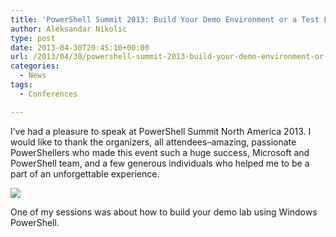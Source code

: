```yaml
---
title: 'PowerShell Summit 2013: Build Your Demo Environment or a Test Lab with Windows PowerShell'
author: Aleksandar Nikolic
type: post
date: 2013-04-30T20:45:10+00:00
url: /2013/04/30/powershell-summit-2013-build-your-demo-environment-or-a-test-lab-with-windows-powershell/
categories:
  - News
tags:
  - Conferences

---
```

I&#8217;ve had a pleasure to speak at PowerShell Summit North America 2013. I would like to thank the organizers, all attendees&#8211;amazing, passionate PowerShellers who made this event such a huge success, Microsoft and PowerShell team, and a few generous individuals who helped me to be a part of an unforgettable experience. 

![](/images/PSHSummit_DemoLab_550.png)

One of my sessions was about how to build your demo lab using Windows PowerShell. 
